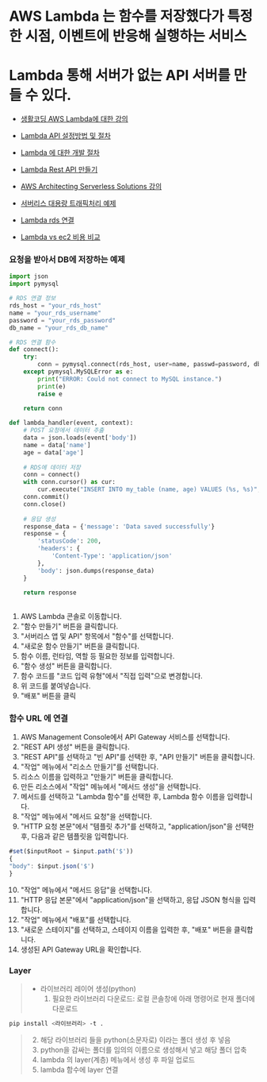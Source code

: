 # AWS Lambda 는 함수를 저장했다가 특정한 시점, 이벤트에 반응해 실행하는 서비스
# Lambda 통해 서버가 없는 API 서버를 만들 수 있다.


* [생활코딩 AWS Lambda에 대한 강의](https://youtu.be/t8sjTFM_tfE)

* [Lambda API 설정방법 및 절차](https://medium.com/@yumenohosi/aws-lambda-api-gateway-dynamodb-node-js-%EC%82%AC%EC%9A%A9%EA%B8%B0-%EC%82%BD%EC%A7%88%EA%B8%B0-b5352e00b396)

* [Lambda 에 대한 개발 절차](https://daddyprogrammer.org/post/9131/aws-lambda-setup-develop-environment/)

* [Lambda Rest API 만들기](https://blog.msalt.net/222)

* [AWS Architecting Serverless Solutions 강의](https://www.aws.training/Details/eLearning?id=70986)

* [서버리스 대용량 트래픽처리 예제](https://catalog.us-east-1.prod.workshops.aws/workshops/05e3e1f9-5d5a-4cc5-9899-df114def68e7/ko-KR/lab1)

* [Lambda rds 연결](https://dev.classmethod.jp/articles/lambda-rds-interlock/)

* [Lambda vs ec2 비용 비교](https://dev.classmethod.jp/articles/amazon-ec2-vs-aws-lambda-price/)


### 요청을 받아서 DB에 저장하는 예제

```python
import json
import pymysql

# RDS 연결 정보
rds_host = "your_rds_host"
name = "your_rds_username"
password = "your_rds_password"
db_name = "your_rds_db_name"

# RDS 연결 함수
def connect():
    try:
        conn = pymysql.connect(rds_host, user=name, passwd=password, db=db_name, connect_timeout=5)
    except pymysql.MySQLError as e:
        print("ERROR: Could not connect to MySQL instance.")
        print(e)
        raise e
    
    return conn

def lambda_handler(event, context):
    # POST 요청에서 데이터 추출
    data = json.loads(event['body'])
    name = data['name']
    age = data['age']
    
    # RDS에 데이터 저장
    conn = connect()
    with conn.cursor() as cur:
        cur.execute("INSERT INTO my_table (name, age) VALUES (%s, %s)", (name, age))
    conn.commit()
    conn.close()
    
    # 응답 생성
    response_data = {'message': 'Data saved successfully'}
    response = {
        'statusCode': 200,
        'headers': {
            'Content-Type': 'application/json'
        },
        'body': json.dumps(response_data)
    }
    
    return response
    
```
1. AWS Lambda 콘솔로 이동합니다.
2. "함수 만들기" 버튼을 클릭합니다.
3. "서버리스 앱 및 API" 항목에서 "함수"를 선택합니다.
4. "새로운 함수 만들기" 버튼을 클릭합니다.
5. 함수 이름, 런타임, 역할 등 필요한 정보를 입력합니다.
6. "함수 생성" 버튼을 클릭합니다.
7. 함수 코드를 "코드 입력 유형"에서 "직접 입력"으로 변경합니다.
8. 위 코드를 붙여넣습니다.
9. "배포" 버튼을 클릭


### 함수 URL 에 연결
1. AWS Management Console에서 API Gateway 서비스를 선택합니다.
2. "REST API 생성" 버튼을 클릭합니다.
3. "REST API"를 선택하고 "빈 API"를 선택한 후, "API 만들기" 버튼을 클릭합니다.
4. "작업" 메뉴에서 "리소스 만들기"를 선택합니다.
5. 리소스 이름을 입력하고 "만들기" 버튼을 클릭합니다.
6. 만든 리소스에서 "작업" 메뉴에서 "메서드 생성"을 선택합니다.
7. 메서드를 선택하고 "Lambda 함수"를 선택한 후, Lambda 함수 이름을 입력합니다.
8. "작업" 메뉴에서 "메서드 요청"을 선택합니다.
9. "HTTP 요청 본문"에서 "템플릿 추가"를 선택하고, "application/json"을 선택한 후, 다음과 같은 템플릿을 입력합니다.
```javascript
#set($inputRoot = $input.path('$'))
{
"body": $input.json('$')
}
```
10. "작업" 메뉴에서 "메서드 응답"을 선택합니다.
11. "HTTP 응답 본문"에서 "application/json"을 선택하고, 응답 JSON 형식을 입력합니다.
12. "작업" 메뉴에서 "배포"를 선택합니다.
13. "새로운 스테이지"를 선택하고, 스테이지 이름을 입력한 후, "배포" 버튼을 클릭합니다.
14. 생성된 API Gateway URL을 확인합니다.


### Layer
> * 라이브러리 레이어 생성(python)
> 	1. 필요한 라이브러리 다운로드: 로컬 콘솔창에 아래 명령어로 현재 폴더에 다운로드	
```bash
pip install <라이브러리> -t . 
```
> 	2. 해당 라이브러리 들을 python(소문자로) 이라는 폴더 생성 후 넣음
> 	3. python을 감싸는 폴더를 임의의 이름으로 생성해서 넣고 해당 폴더 압축
> 	4. lambda 의 layer(계층) 메뉴에서 생성 후 파일 업로드
> 	5. lambda 함수에 layer 연결